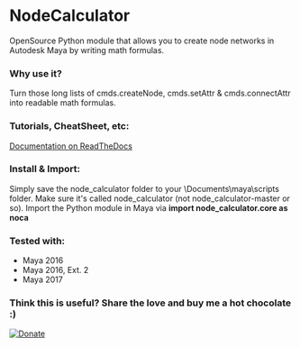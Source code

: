 # NodeCalculator
OpenSource Python module that allows you to create node networks in Autodesk Maya by writing math formulas.

### Why use it?
Turn those long lists of cmds.createNode, cmds.setAttr & cmds.connectAttr into readable math formulas.

### Tutorials, CheatSheet, etc:
[Documentation on ReadTheDocs](https://node-calculator.readthedocs.io/en/latest/)

### Install & Import:
Simply save the node_calculator folder to your \Documents\maya\scripts folder. Make sure it's called node_calculator (not node_calculator-master or so).
Import the Python module in Maya via
**import node_calculator.core as noca**

### Tested with:
* Maya 2016
* Maya 2016, Ext. 2
* Maya 2017

### Think this is useful? Share the love and buy me a hot chocolate :)
[![Donate](https://img.shields.io/badge/Donate-PayPal-green.svg)](https://paypal.me/mischakolbe1)
